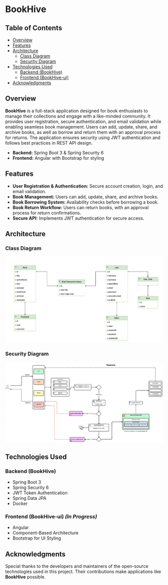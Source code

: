 # BookHive

## Table of Contents

- [Overview](#overview)
- [Features](#features)
- [Architecture](#architecture)
  - [Class Diagram](#class-diagram)
  - [Security Diagram](#security-diagram)
- [Technologies Used](#technologies-used)
  - [Backend (BookHive)](#backend-bookhive)
  - [Frontend (BookHive-ui)](#frontend-bookhive-ui)
- [Acknowledgments](#acknowledgments)

## Overview

**BookHive** is a full-stack application designed for book enthusiasts to manage their collections and engage with a like-minded community. It provides user registration, secure authentication, and email validation while enabling seamless book management. Users can add, update, share, and archive books, as well as borrow and return them with an approval process for returns. The application ensures security using JWT authentication and follows best practices in REST API design.

- **Backend:** Spring Boot 3 & Spring Security 6
- **Frontend:** Angular with Bootstrap for styling

## Features

- **User Registration & Authentication:** Secure account creation, login, and email validation.
- **Book Management:** Users can add, update, share, and archive books.
- **Book Borrowing System:** Availability checks before borrowing a book.
- **Book Return Workflow:** Users can return books, with an approval process for return confirmations.
- **Secure API:** Implements JWT authentication for secure access.

## Architecture

### Class Diagram
![Class diagram](images/class-diagram.png)

### Security Diagram
![Security diagram](images/security.png)

## Technologies Used

### Backend (BookHive)
- Spring Boot 3
- Spring Security 6
- JWT Token Authentication
- Spring Data JPA
- Docker

### Frontend (BookHive-ui) *(In Progress)*
- Angular
- Component-Based Architecture
- Bootstrap for UI Styling

## Acknowledgments

Special thanks to the developers and maintainers of the open-source technologies used in this project. Their contributions make applications like **BookHive** possible.
